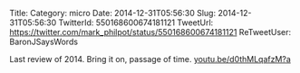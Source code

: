 Title: 
Category: micro
Date: 2014-12-31T05:56:30
Slug: 2014-12-31T05:56:30
TwitterId: 550168600674181121
TweetUrl: https://twitter.com/mark_philpot/status/550168600674181121
ReTweetUser: BaronJSaysWords

<i class="fa fa-retweet" aria-hidden="true"></i> Last review of 2014.
Bring it on, passage of time. [youtu.be/d0thMLqafzM?a](http://youtu.be/d0thMLqafzM?a)